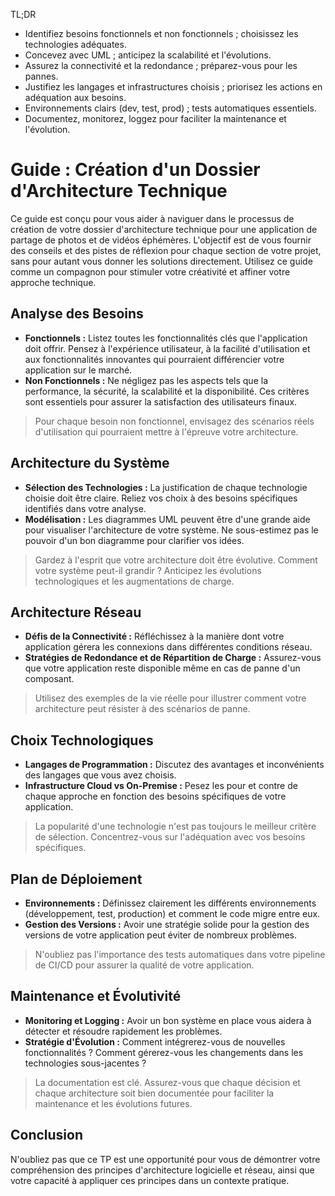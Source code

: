 <tldr>
<p>TL;DR</p>
<ul>
<li>Identifiez besoins fonctionnels et non fonctionnels ; choisissez les technologies adéquates.</li>
<li>Concevez avec UML ; anticipez la scalabilité et l'évolutions.</li>
<li>Assurez la connectivité et la redondance ; préparez-vous pour les pannes.</li>
<li>Justifiez les langages et infrastructures choisis ; priorisez les actions en adéquation aux besoins.</li>
<li>Environnements clairs (dev, test, prod) ; tests automatiques essentiels.</li>
<li>Documentez, monitorez, loggez pour faciliter la maintenance et l'évolution.</li>
</ul>
</tldr>

# Guide : Création d'un Dossier d'Architecture Technique

Ce guide est conçu pour vous aider à naviguer dans le processus de création de votre dossier d'architecture technique
pour une application de partage de photos et de vidéos éphémères. L'objectif est de vous fournir des conseils et des
pistes de réflexion pour chaque section de votre projet, sans pour autant vous donner les solutions directement.
Utilisez ce guide comme un compagnon pour stimuler votre créativité et affiner votre approche technique.

## Analyse des Besoins

- **Fonctionnels :** Listez toutes les fonctionnalités clés que l'application doit offrir. Pensez à l'expérience
  utilisateur, à la facilité d'utilisation et aux fonctionnalités innovantes qui pourraient différencier votre
  application sur le marché.
- **Non Fonctionnels :** Ne négligez pas les aspects tels que la performance, la sécurité, la scalabilité et la
  disponibilité. Ces critères sont essentiels pour assurer la satisfaction des utilisateurs finaux.

> Pour chaque besoin non fonctionnel, envisagez des scénarios réels d'utilisation qui pourraient mettre à
> l'épreuve votre architecture.

## Architecture du Système

- **Sélection des Technologies :** La justification de chaque technologie choisie doit être claire. Reliez vos choix à
  des besoins spécifiques identifiés dans votre analyse.
- **Modélisation :** Les diagrammes UML peuvent être d'une grande aide pour visualiser l'architecture de votre système.
  Ne sous-estimez pas le pouvoir d'un bon diagramme pour clarifier vos idées.

> Gardez à l'esprit que votre architecture doit être évolutive. Comment votre système peut-il grandir ?
> Anticipez les évolutions technologiques et les augmentations de charge.

## Architecture Réseau

- **Défis de la Connectivité :** Réfléchissez à la manière dont votre application gérera les connexions dans différentes
  conditions réseau.
- **Stratégies de Redondance et de Répartition de Charge :** Assurez-vous que votre application reste disponible même en
  cas de panne d'un composant.

> Utilisez des exemples de la vie réelle pour illustrer comment votre architecture peut résister à des scénarios
> de panne.

## Choix Technologiques

- **Langages de Programmation :** Discutez des avantages et inconvénients des langages que vous avez choisis.
- **Infrastructure Cloud vs On-Premise :** Pesez les pour et contre de chaque approche en fonction des besoins
  spécifiques de votre application.

> La popularité d'une technologie n'est pas toujours le meilleur critère de sélection. Concentrez-vous sur
> l'adéquation avec vos besoins spécifiques.

## Plan de Déploiement

- **Environnements :** Définissez clairement les différents environnements (développement, test, production) et comment
  le code migre entre eux.
- **Gestion des Versions :** Avoir une stratégie solide pour la gestion des versions de votre application peut éviter de
  nombreux problèmes.

> N'oubliez pas l'importance des tests automatiques dans votre pipeline de CI/CD pour assurer la qualité de
> votre application.

## Maintenance et Évolutivité

- **Monitoring et Logging :** Avoir un bon système en place vous aidera à détecter et résoudre rapidement les problèmes.
- **Stratégie d'Évolution :** Comment intégrerez-vous de nouvelles fonctionnalités ? Comment gérerez-vous les
  changements dans les technologies sous-jacentes ?

> La documentation est clé. Assurez-vous que chaque décision et chaque architecture soit bien documentée pour
> faciliter la maintenance et les évolutions futures.

## Conclusion

N'oubliez pas que ce TP est une opportunité pour vous de démontrer votre compréhension des principes d'architecture
logicielle et réseau, ainsi que votre capacité à appliquer ces principes dans un contexte pratique.
